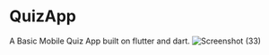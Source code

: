 # QuizApp
A Basic Mobile Quiz App built on flutter and dart.
![Screenshot (33)](https://user-images.githubusercontent.com/67472332/171269952-f5da5a99-36ba-476c-9a47-aa2cabd45d55.png)
